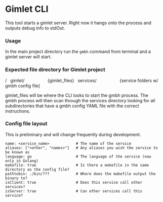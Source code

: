 # Gimlet CLI
This tool starts a gimlet server. Right now it hangs onto the process and outputs debug info to stdOut.

### Usage
In the main project directory run the `gmbh` command from terminal and a gimlet server will start.

### Expected file directory for Gimlet project
/
&nbsp;&nbsp;gimlet/
&nbsp;&nbsp;&nbsp;&nbsp;&nbsp;&nbsp;&nbsp;&nbsp;&nbsp;&nbsp;&nbsp;&nbsp;&nbsp;&nbsp;&nbsp;&nbsp;&nbsp;&nbsp;{gimlet_files}
&nbsp;&nbsp;services/
&nbsp;&nbsp;&nbsp;&nbsp;&nbsp;&nbsp;&nbsp;&nbsp;&nbsp;&nbsp;&nbsp;&nbsp;&nbsp;&nbsp;&nbsp;&nbsp;&nbsp;&nbsp;{service folders w/ gmbh config file}

gimlet_files will be where the CLI looks to start the gmbh process. The gmbh process will then scan through the services directory looking for all subdirectories that have a gmbh config YAML file with the correct instructions. 

### Config file layout
This is preliminary and will change frequently during development.
```
name: <service_name>            # The name of the service
aliases: ["<other", "names>"]   # Any aliases you wish the service to be known as
language: go                    # The language of the service (now only in Golang)
makefile: true                  # Is there a makefile in the same directory as the config file?
pathtobin: ./bin/???            # Where does the makefile output the binary to?
isClient: true                  # Does this service call other services?
isServer: true                  # Can other services call this service?
```